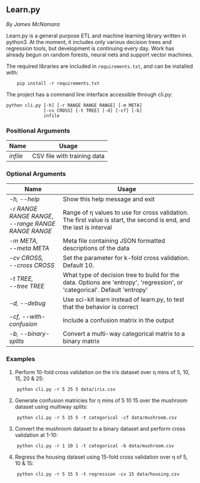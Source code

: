 ## Learn.py
_By James McNamara_

Learn.py is a general purpose ETL and machine learning library written in python3. At the moment, it includes only various decision trees and regression tools, but development is continuing every day. Work has already begun on random forests, neural nets and support vector machines.

The required libraries are included in `requirements.txt`, and can be installed with:   

```
	pip install -r requirements.txt
```  

The project has a command line interface accessible through cli.py:  

```
python cli.py [-h] [-r RANGE RANGE RANGE] [-m META] 
			  [-cv CROSS] [-t TREE] [-d] [-cf] [-b] 
			  infile
```
### Positional Arguments
|Name      |					Usage			|
|----------|----------------------------|
|_infile_| CSV file with training data|

### Optional Arguments
|Name      |					Usage			|
|----------|----------------------------|
| _-h, --help_| Show this help message and exit
| _-r RANGE RANGE RANGE_, <br>_--range RANGE RANGE RANGE_|Range of &#951; values to use for cross validation. The first value is start, the second is end, and the last is interval|
|_-m META,<br> --meta META_ | Meta file containing JSON formatted descriptions of the data
|_-cv CROSS, <br>--cross CROSS_ | Set the parameter for k-fold cross validation. Default 10.|
|_-t TREE, <br> --tree TREE_ | What type of decision tree to build for the data. Options are 'entropy', 'regression', or 'categorical'. Default 'entropy'
|_-d, --debug_ | Use sci-kit learn instead of learn.py, to test that the behavior is correct|
|_-cf, --with-confusion_| Include a confusion matrix in the output
|_-b, --binary-splits_ |Convert a multi-way categorical matrix to a binary matrix


### Examples

1. Perform 10-fold cross validation on the iris dataset over &#951; mins of 5, 10, 15, 20 & 25:  
```
    python cli.py -r 5 25 5 data/iris.csv
```

2. Generate confusion matricies for &#951; mins of 5 10 15 over the mushroom dataset using multiway splits:  
```
    python cli.py -r 5 15 5 -t categorical -cf data/mushroom.csv
```
3. Convert the mushroom dataset to a binary dataset and perform cross validation at 1-10: 
```
    python cli.py -r 1 10 1 -t categorical -b data/mushroom.csv
```
4. Regress the housing dataset using 15-fold cross validation over &#951; of 5, 10 & 15:  
```
    python cli.py -r 5 15 5 -t regression -cv 15 data/housing.csv
```